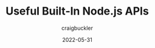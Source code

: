 ---
author: craigbuckler
date: 2022-05-31
permalink: false
publisher: sitepointdotcom
tags:
  - nodejs
  - apis
target_url: https://www.sitepoint.com/useful-built-in-node-js-apis/
title: Useful Built-In Node.js APIs
---